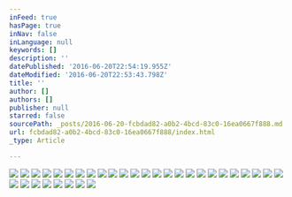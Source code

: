 ```yaml
---
inFeed: true
hasPage: true
inNav: false
inLanguage: null
keywords: []
description: ''
datePublished: '2016-06-20T22:54:19.955Z'
dateModified: '2016-06-20T22:53:43.798Z'
title: ''
author: []
authors: []
publisher: null
starred: false
sourcePath: _posts/2016-06-20-fcbdad82-a0b2-4bcd-83c0-16ea0667f888.md
url: fcbdad82-a0b2-4bcd-83c0-16ea0667f888/index.html
_type: Article

---
```

![](https://the-grid-user-content.s3-us-west-2.amazonaws.com/1a768ef0-4770-4756-a546-179d03007112.jpg)
![](https://the-grid-user-content.s3-us-west-2.amazonaws.com/3174972f-7ee1-4551-be27-ee9b98c11081.jpg)
![](https://the-grid-user-content.s3-us-west-2.amazonaws.com/df6cc194-ccf5-4068-bfe0-74ddb2e111eb.jpg)
![](https://the-grid-user-content.s3-us-west-2.amazonaws.com/c402e745-df14-40e0-901e-f338f69ac634.jpg)
![](https://the-grid-user-content.s3-us-west-2.amazonaws.com/e0e2c33b-3466-4b2e-82ec-58d24a6584ad.jpg)
![](https://the-grid-user-content.s3-us-west-2.amazonaws.com/45e613ec-8b6b-47c3-9339-73edfca90c4f.jpg)
![](https://the-grid-user-content.s3-us-west-2.amazonaws.com/94ec685a-0be8-400b-a58a-c6fb19758db7.jpg)
![](https://the-grid-user-content.s3-us-west-2.amazonaws.com/8efa0d78-863c-4fa3-85db-22b9b0429d16.jpg)
![](https://the-grid-user-content.s3-us-west-2.amazonaws.com/60f0c002-fecf-47e8-9221-ee020f9dfdf7.jpg)
![](https://the-grid-user-content.s3-us-west-2.amazonaws.com/8f4614f0-f57f-4a47-8c18-ede55dbcfa8f.jpg)
![](https://the-grid-user-content.s3-us-west-2.amazonaws.com/80e2b1dc-8609-4df9-a59a-ab47026e6e9d.jpg)
![](https://the-grid-user-content.s3-us-west-2.amazonaws.com/bd856f66-b111-4397-aa09-89739cf1cfb2.jpg)
![](https://the-grid-user-content.s3-us-west-2.amazonaws.com/7734cd6d-464c-49ec-b57c-9f260da48107.jpg)
![](https://the-grid-user-content.s3-us-west-2.amazonaws.com/6b4cb6e9-4831-4cba-a926-54c16a71583f.jpg)
![](https://the-grid-user-content.s3-us-west-2.amazonaws.com/d87a14e5-1934-4b62-bfa1-f60a8412a556.jpg)
![](https://the-grid-user-content.s3-us-west-2.amazonaws.com/cb0b07f5-5426-4869-b81d-c59d16e6218c.jpg)
![](https://the-grid-user-content.s3-us-west-2.amazonaws.com/2c72da86-ecfe-41da-93a6-1ef70fbb0bd5.jpg)
![](https://the-grid-user-content.s3-us-west-2.amazonaws.com/8b25a12a-813c-4dd7-973a-0d6b63f23fd9.jpg)
![](https://the-grid-user-content.s3-us-west-2.amazonaws.com/0fa16e2b-8089-4d1d-a27f-f3e62dfe930c.jpg)
![](https://the-grid-user-content.s3-us-west-2.amazonaws.com/d0d74e38-f904-4b84-ab7a-1bd33c5057ad.jpg)
![](https://the-grid-user-content.s3-us-west-2.amazonaws.com/20c141a9-3628-4b24-b66a-99db7e47b912.jpg)
![](https://the-grid-user-content.s3-us-west-2.amazonaws.com/ea0ea700-4881-4f0f-8fe7-1a4f5b376eea.jpg)
![](https://the-grid-user-content.s3-us-west-2.amazonaws.com/bb7fa10c-5461-40ef-9f52-bb4dd8a61cec.jpg)
![](https://the-grid-user-content.s3-us-west-2.amazonaws.com/8067679c-2fcd-47f8-991b-f85ebea920ce.jpg)
![](https://the-grid-user-content.s3-us-west-2.amazonaws.com/d6fc85b2-d88e-4ba2-9fd2-2174c0833516.jpg)
![](https://the-grid-user-content.s3-us-west-2.amazonaws.com/59bf435a-e1b5-40cf-9ba1-6ab78f783c9e.jpg)
![](https://the-grid-user-content.s3-us-west-2.amazonaws.com/e469ff79-b0b2-4558-b429-e8d388df157e.jpg)
![](https://the-grid-user-content.s3-us-west-2.amazonaws.com/7ce9dab1-dfa9-45e7-86f6-4d616297e2f0.jpg)
![](https://the-grid-user-content.s3-us-west-2.amazonaws.com/8dec29b1-8e3f-4da8-96c9-83f83e36603d.jpg)
![](https://the-grid-user-content.s3-us-west-2.amazonaws.com/dd331ec0-e249-455c-bdb6-0de01c8d6ae5.jpg)
![](https://the-grid-user-content.s3-us-west-2.amazonaws.com/64b7a80c-e515-4bce-be0b-cd65cbf5131f.jpg)
![](https://the-grid-user-content.s3-us-west-2.amazonaws.com/fd97daf4-4094-4fc1-80fa-b4740bed2c7c.jpg)
![](https://the-grid-user-content.s3-us-west-2.amazonaws.com/09839b4c-374b-4271-8970-fdb6d71669e4.jpg)